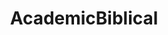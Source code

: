 ---
title: AcademicBiblical
crosslinks:
- AskHistorians
- Christianity
- Judaism
- theology
- TheImperialCult
- Christian
- gatekeeping
- Theologia
- christianity
- Catholicism
- exchristian
- askTheology
- OpenChristian
- autotldr
- Anarchism
- ancientegypt
- IslamicStudies
- islam
- funny
- JordanPeterson
---